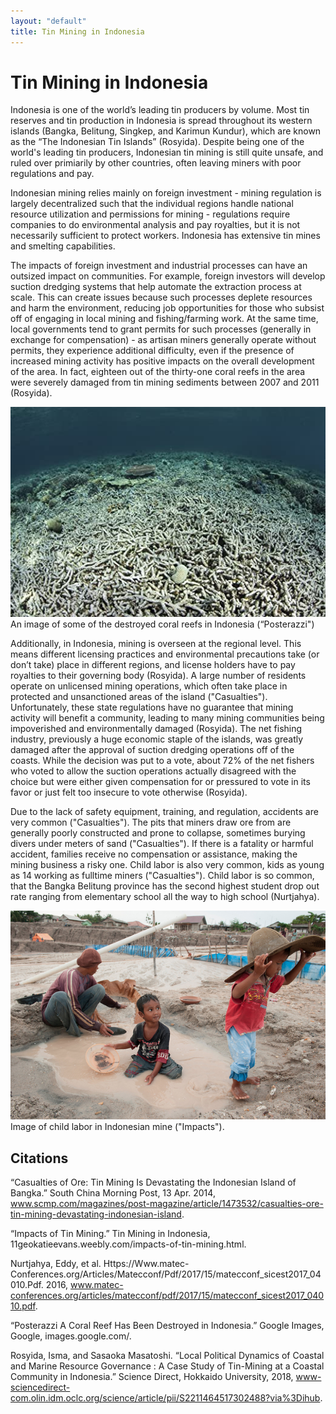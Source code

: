 ```yaml
---
layout: "default"
title: Tin Mining in Indonesia
---
```


# Tin Mining in Indonesia

Indonesia is one of the world’s leading tin producers by volume. Most tin reserves and tin production in Indonesia is spread throughout its western islands (Bangka, Belitung, Singkep, and Karimun Kundur), which are known as the “The Indonesian Tin Islands” (Rosyida). Despite being one of the world's leading tin producers, Indonesian tin mining is still quite unsafe, and ruled over primiarily by other countries, often leaving miners with poor regulations and pay.

Indonesian mining relies mainly on foreign investment - mining regulation is largely decentralized such that the individual regions handle national resource utilization and permissions for mining - regulations require companies to do environmental analysis and pay royalties, but it is not necessarily sufficient to protect workers. Indonesia has extensive tin mines and smelting capabilities.

The impacts of foreign investment and industrial processes can have an outsized impact on  communities. For example, foreign investors will develop suction dredging systems that help automate the extraction process at scale. This can create issues because such processes deplete resources and harm the environment, reducing job opportunities for those who subsist off of engaging in local mining and fishing/farming work. At the same time, local governments tend to grant permits for such processes (generally in exchange for compensation) - as artisan miners generally operate without permits, they experience additional difficulty, even if the presence of increased mining activity has positive impacts on the overall development of the area. In fact, eighteen out of the thirty-one coral reefs in the area were severely damaged from tin mining sediments between 2007 and 2011 (Rosyida).

![Destroyed Coral Reefs in Indonesia](images/destroyedreef.jpg)An image of some of the destroyed coral reefs in Indonesia (“Posterazzi")

Additionally, in Indonesia, mining is overseen at the regional level. This means different licensing practices and environmental precautions take (or don’t take)  place in different regions, and license holders have to pay royalties to their governing body (Rosyida). A large number of residents operate on unlicensed mining operations, which often take place in protected and unsanctioned areas of the island ("Casualties"). Unfortunately, these state regulations have no guarantee that mining activity will benefit a community, leading to many mining communities being impoverished and environmentally damaged (Rosyida). The net fishing industry, previously a huge economic staple of the islands, was greatly damaged after the approval of suction dredging operations off of the coasts. While the decision was put to a vote, about 72% of the net fishers who voted to allow the suction operations actually disagreed with the choice but were either given compensation for or pressured to vote in its favor or just felt too insecure to vote otherwise (Rosyida).

Due to the lack of safety equipment, training, and regulation, accidents are very common ("Casualties"). The pits that miners draw ore from are generally poorly constructed and prone to collapse, sometimes burying divers under meters of sand ("Casualties").  If there is a fatality or harmful accident, families receive no compensation or assistance, making the mining business a risky one. Child labor is also very common, kids as young as 14 working as fulltime miners ("Casualties"). Child labor is so common, that the Bangka Belitung province has the second highest student drop out rate ranging from elementary school all the way to high school (Nurtjahya).

![Child Labor in Mines](images/childlabor.png)Image of child labor in Indonesian mine ("Impacts").

## Citations
“Casualties of Ore: Tin Mining Is Devastating the Indonesian Island of Bangka.” South China Morning Post, 13 Apr. 2014, www.scmp.com/magazines/post-magazine/article/1473532/casualties-ore-tin-mining-devastating-indonesian-island.

“Impacts of Tin Mining.” Tin Mining in Indonesia, 11geokatieevans.weebly.com/impacts-of-tin-mining.html.

Nurtjahya, Eddy, et al. Https://Www.matec-Conferences.org/Articles/Matecconf/Pdf/2017/15/matecconf_sicest2017_04010.Pdf. 2016, www.matec-conferences.org/articles/matecconf/pdf/2017/15/matecconf_sicest2017_04010.pdf.

“Posterazzi A Coral Reef Has Been Destroyed in Indonesia.” Google Images, Google, images.google.com/.

Rosyida, Isma, and Sasaoka Masatoshi. “Local Political Dynamics of Coastal and Marine Resource Governance : A Case Study of Tin-Mining at a Coastal Community in Indonesia.” Science Direct, Hokkaido University, 2018, www-sciencedirect-com.olin.idm.oclc.org/science/article/pii/S2211464517302488?via%3Dihub.


